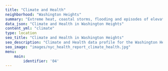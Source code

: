 ```yaml
---
title: "Climate and Health"
neighborhood: "Washington Heights"
summary: "Extreme heat, coastal storms, flooding and episodes of elevated ozone are climate-related hazards that may increase with climate change and have important public health impacts in New York City. Extreme weather can cause power outages, which also threaten public health. This report provides neighborhood indicators of climate-related hazards, vulnerability and health impacts."
data_json: "Climate and Health in Washington Heights"
content_yml: "climate"
type: location
seo_title: "Climate and Health in Washington Heights"
seo_description: "Climate and Health data profile for the Washington Heights neighborhood of NYC."
seo_image: "images/nyc_health_report_climate_health.jpg"
menu:
    main:
        identifier: '04'
---
```

